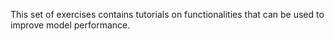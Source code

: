 This set of exercises contains tutorials on functionalities that can be used to improve model performance.

